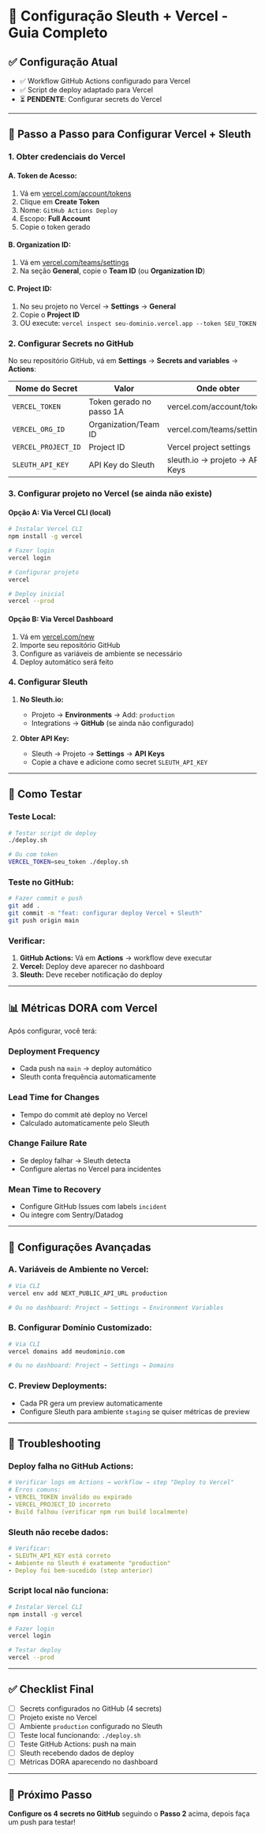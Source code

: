 # 🚀 Configuração Sleuth + Vercel - Guia Completo

## ✅ Configuração Atual
- ✅ Workflow GitHub Actions configurado para Vercel
- ✅ Script de deploy adaptado para Vercel
- ⏳ **PENDENTE**: Configurar secrets do Vercel

---

## 🔧 Passo a Passo para Configurar Vercel + Sleuth

### **1. Obter credenciais do Vercel**

#### **A. Token de Acesso:**
1. Vá em [vercel.com/account/tokens](https://vercel.com/account/tokens)
2. Clique em **Create Token**
3. Nome: `GitHub Actions Deploy`
4. Escopo: **Full Account**
5. Copie o token gerado

#### **B. Organization ID:**
1. Vá em [vercel.com/teams/settings](https://vercel.com/teams/settings)
2. Na seção **General**, copie o **Team ID** (ou **Organization ID**)

#### **C. Project ID:**
1. No seu projeto no Vercel → **Settings** → **General**
2. Copie o **Project ID**
3. OU execute: `vercel inspect seu-dominio.vercel.app --token SEU_TOKEN`

### **2. Configurar Secrets no GitHub**

No seu repositório GitHub, vá em **Settings** → **Secrets and variables** → **Actions**:

| Nome do Secret | Valor | Onde obter |
|---|---|---|
| `VERCEL_TOKEN` | Token gerado no passo 1A | vercel.com/account/tokens |
| `VERCEL_ORG_ID` | Organization/Team ID | vercel.com/teams/settings |
| `VERCEL_PROJECT_ID` | Project ID | Vercel project settings |
| `SLEUTH_API_KEY` | API Key do Sleuth | sleuth.io → projeto → API Keys |

### **3. Configurar projeto no Vercel (se ainda não existe)**

#### **Opção A: Via Vercel CLI (local)**
```bash
# Instalar Vercel CLI
npm install -g vercel

# Fazer login
vercel login

# Configurar projeto
vercel

# Deploy inicial
vercel --prod
```

#### **Opção B: Via Vercel Dashboard**
1. Vá em [vercel.com/new](https://vercel.com/new)
2. Importe seu repositório GitHub
3. Configure as variáveis de ambiente se necessário
4. Deploy automático será feito

### **4. Configurar Sleuth**

1. **No Sleuth.io:**
   - Projeto → **Environments** → Add: `production`
   - Integrations → **GitHub** (se ainda não configurado)

2. **Obter API Key:**
   - Sleuth → Projeto → **Settings** → **API Keys**
   - Copie a chave e adicione como secret `SLEUTH_API_KEY`

---

## 🧪 Como Testar

### **Teste Local:**
```bash
# Testar script de deploy
./deploy.sh

# Ou com token
VERCEL_TOKEN=seu_token ./deploy.sh
```

### **Teste no GitHub:**
```bash
# Fazer commit e push
git add .
git commit -m "feat: configurar deploy Vercel + Sleuth"
git push origin main
```

### **Verificar:**
1. **GitHub Actions:** Vá em **Actions** → workflow deve executar
2. **Vercel:** Deploy deve aparecer no dashboard
3. **Sleuth:** Deve receber notificação do deploy

---

## 📊 Métricas DORA com Vercel

Após configurar, você terá:

### **Deployment Frequency**
- Cada push na `main` → deploy automático
- Sleuth conta frequência automaticamente

### **Lead Time for Changes**
- Tempo do commit até deploy no Vercel
- Calculado automaticamente pelo Sleuth

### **Change Failure Rate**
- Se deploy falhar → Sleuth detecta
- Configure alertas no Vercel para incidentes

### **Mean Time to Recovery**
- Configure GitHub Issues com labels `incident`
- Ou integre com Sentry/Datadog

---

## 🔧 Configurações Avançadas

### **A. Variáveis de Ambiente no Vercel:**
```bash
# Via CLI
vercel env add NEXT_PUBLIC_API_URL production

# Ou no dashboard: Project → Settings → Environment Variables
```

### **B. Configurar Domínio Customizado:**
```bash
# Via CLI
vercel domains add meudominio.com

# Ou no dashboard: Project → Settings → Domains
```

### **C. Preview Deployments:**
- Cada PR gera um preview automaticamente
- Configure Sleuth para ambiente `staging` se quiser métricas de preview

---

## 🚨 Troubleshooting

### **Deploy falha no GitHub Actions:**
```yaml
# Verificar logs em Actions → workflow → step "Deploy to Vercel"
# Erros comuns:
- VERCEL_TOKEN inválido ou expirado
- VERCEL_PROJECT_ID incorreto  
- Build falhou (verificar npm run build localmente)
```

### **Sleuth não recebe dados:**
```yaml
# Verificar:
- SLEUTH_API_KEY está correto
- Ambiente no Sleuth é exatamente "production"
- Deploy foi bem-sucedido (step anterior)
```

### **Script local não funciona:**
```bash
# Instalar Vercel CLI
npm install -g vercel

# Fazer login
vercel login

# Testar deploy
vercel --prod
```

---

## ✅ Checklist Final

- [ ] Secrets configurados no GitHub (4 secrets)
- [ ] Projeto existe no Vercel
- [ ] Ambiente `production` configurado no Sleuth
- [ ] Teste local funcionando: `./deploy.sh`
- [ ] Teste GitHub Actions: push na main
- [ ] Sleuth recebendo dados de deploy
- [ ] Métricas DORA aparecendo no dashboard

---

## 🎯 Próximo Passo

**Configure os 4 secrets no GitHub** seguindo o **Passo 2** acima, depois faça um push para testar!
